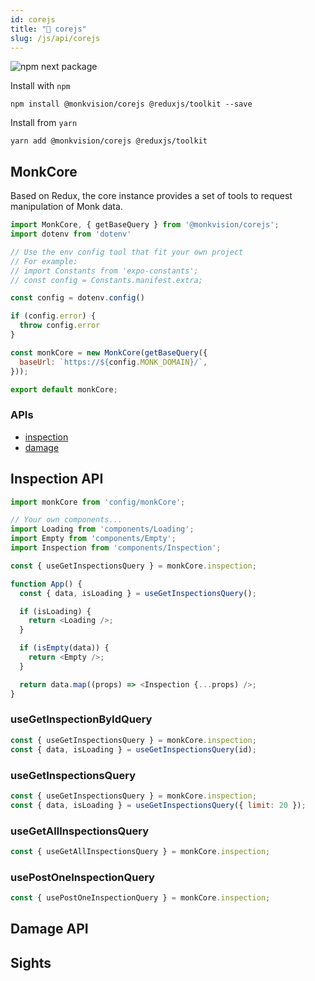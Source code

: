 ```yaml
---
id: corejs
title: "🧿 corejs"
slug: /js/api/corejs
---
```

![npm next package](https://img.shields.io/npm/v/@monkvision/corejs/next.svg)

Install with `npm`
``` npm
npm install @monkvision/corejs @reduxjs/toolkit --save
```

Install from `yarn`
``` yarn
yarn add @monkvision/corejs @reduxjs/toolkit
```

## MonkCore

Based on Redux, the core instance provides a set of tools to request manipulation of Monk data.

``` javascript
import MonkCore, { getBaseQuery } from '@monkvision/corejs';
import dotenv from 'dotenv'

// Use the env config tool that fit your own project
// For example:
// import Constants from 'expo-constants';
// const config = Constants.manifest.extra;

const config = dotenv.config()

if (config.error) {
  throw config.error
}

const monkCore = new MonkCore(getBaseQuery({
  baseUrl: `https://${config.MONK_DOMAIN}/`,
}));

export default monkCore;
```

### APIs
* [inspection](#inspection-api)
* [damage](#damage-api)

## Inspection API
``` javascript
import monkCore from 'config/monkCore';

// Your own components...
import Loading from 'components/Loading';
import Empty from 'components/Empty';
import Inspection from 'components/Inspection';

const { useGetInspectionsQuery } = monkCore.inspection;

function App() {
  const { data, isLoading } = useGetInspectionsQuery();

  if (isLoading) {
    return <Loading />;
  }

  if (isEmpty(data)) {
    return <Empty />;
  }

  return data.map((props) => <Inspection {...props) />;
}
```

### useGetInspectionByIdQuery

``` javascript
const { useGetInspectionsQuery } = monkCore.inspection;
const { data, isLoading } = useGetInspectionsQuery(id);
```

### useGetInspectionsQuery

``` javascript
const { useGetInspectionsQuery } = monkCore.inspection;
const { data, isLoading } = useGetInspectionsQuery({ limit: 20 });
```

### useGetAllInspectionsQuery

``` javascript
const { useGetAllInspectionsQuery } = monkCore.inspection;
```

### usePostOneInspectionQuery

``` javascript
const { usePostOneInspectionQuery } = monkCore.inspection;
```

## Damage API

## Sights
